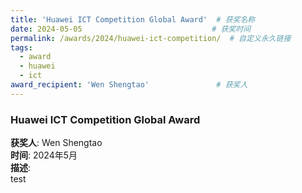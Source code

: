 ```yaml
---
title: 'Huawei ICT Competition Global Award'  # 获奖名称
date: 2024-05-05                             # 获奖时间
permalink: /awards/2024/huawei-ict-competition/  # 自定义永久链接
tags:
  - award
  - huawei
  - ict
award_recipient: 'Wen Shengtao'               # 获奖人
---
```


### Huawei ICT Competition Global Award

**获奖人**: Wen Shengtao  
**时间**: 2024年5月  
**描述**:  
test

